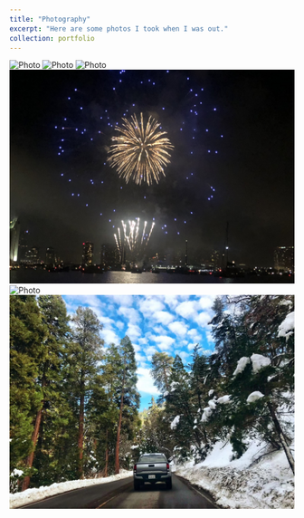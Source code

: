 ```yaml
---
title: "Photography"
excerpt: "Here are some photos I took when I was out." 
collection: portfolio
---
```

<img src="https://github.com/AliceYu68/tongjie-yu.github.io/blob/master/images/18.jpeg?raw=true" alt="Photo" style="width:600px;"/>
<img src="https://github.com/AliceYu68/tongjie-yu.github.io/blob/master/images/19.jpeg?raw=true" alt="Photo" style="width:600px;"/>
<img src="https://github.com/AliceYu68/tongjie-yu.github.io/blob/master/images/20.jpeg?raw=true" alt="Photo" style="width:600px;"/>
<img src="https://github.com/AliceYu68/tongjie-yu.github.io/blob/master/images/21.jpeg?raw=true" alt="Photo" style="width:600px;"/>
<img src="https://github.com/AliceYu68/tongjie-yu.github.io/blob/master/images/22.jpeg?raw=true" alt="Photo" style="width:600px;"/>
<img src="https://github.com/AliceYu68/tongjie-yu.github.io/blob/master/images/23.jpeg?raw=true" alt="Photo" style="width:600px;"/>
